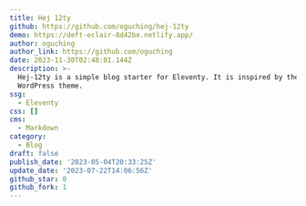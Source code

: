 ```yaml
---
title: Hej 12ty
github: https://github.com/oguching/hej-12ty
demo: https://deft-eclair-8d42be.netlify.app/
author: oguching
author_link: https://github.com/oguching
date: 2023-11-30T02:48:01.144Z
description: >-
  Hej-12ty is a simple blog starter for Eleventy. It is inspired by the Hey
  WordPress theme.
ssg:
  - Eleventy
css: []
cms:
  - Markdown
category:
  - Blog
draft: false
publish_date: '2023-05-04T20:33:25Z'
update_date: '2023-07-22T14:06:56Z'
github_star: 0
github_fork: 1
---
```

